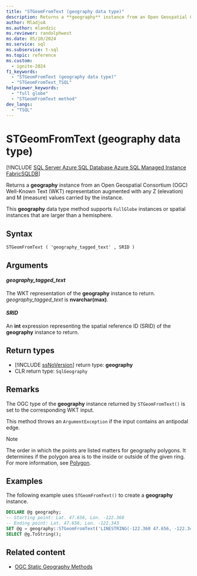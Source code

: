 ```yaml
---
title: "STGeomFromText (geography data type)"
description: Returns a **geography** instance from an Open Geospatial Consortium (OGC) Well-Known Text (WKT) representation augmented with any Z (elevation) and M (measure) values carried by the instance.
author: MladjoA
ms.author: mlandzic
ms.reviewer: randolphwest
ms.date: 05/10/2024
ms.service: sql
ms.subservice: t-sql
ms.topic: reference
ms.custom:
  - ignite-2024
f1_keywords:
  - "STGeomFromText (geography data type)"
  - "STGeomFromText_TSQL"
helpviewer_keywords:
  - "full globe"
  - "STGeomFromText method"
dev_langs:
  - "TSQL"
---
```

# STGeomFromText (geography data type)

[!INCLUDE [SQL Server Azure SQL Database Azure SQL Managed Instance FabricSQLDB](../../includes/applies-to-version/sql-asdb-asdbmi-fabricsqldb.md)]

Returns a **geography** instance from an Open Geospatial Consortium (OGC) Well-Known Text (WKT) representation augmented with any Z (elevation) and M (measure) values carried by the instance.

This **geography** data type method supports `FullGlobe` instances or spatial instances that are larger than a hemisphere.

## Syntax

```syntaxsql
STGeomFromText ( 'geography_tagged_text' , SRID )
```

## Arguments

#### *geography_tagged_text*

The WKT representation of the **geography** instance to return. *geography_tagged_text* is **nvarchar(max)**.

#### *SRID*

An **int** expression representing the spatial reference ID (SRID) of the **geography** instance to return.

## Return types

- [!INCLUDE [ssNoVersion](../../includes/ssnoversion-md.md)] return type: **geography**
- CLR return type: `SqlGeography`

## Remarks

The OGC type of the **geography** instance returned by `STGeomFromText()` is set to the corresponding WKT input.

This method throws an `ArgumentException` if the input contains an antipodal edge.

> [!NOTE]  
> The order in which the points are listed matters for geography polygons. It determines if the polygon area is to the inside or outside of the given ring. For more information, see [Polygon](../../relational-databases/spatial/polygon.md#orientation-of-spatial-data).

## Examples

The following example uses `STGeomFromText()` to create a **geography** instance.

```sql
DECLARE @g geography;
-- Starting point: Lat. 47.656, Lon. -122.360
-- Ending point: Lat. 47.656, Lon. -122.343
SET @g = geography::STGeomFromText('LINESTRING(-122.360 47.656, -122.343 47.656)', 4326);
SELECT @g.ToString();
```

## Related content

- [OGC Static Geography Methods](ogc-static-geography-methods.md)
